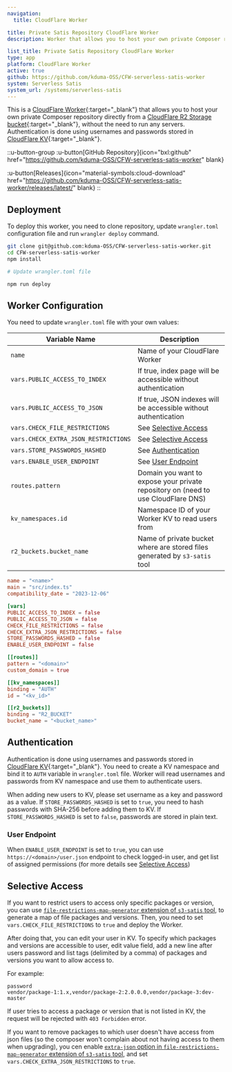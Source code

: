 ```yaml
---
navigation:
  title: CloudFlare Worker

title: Private Satis Repository CloudFlare Worker
description: Worker that allows you to host your own private Composer repository directly from a CloudFlare R2 Storage bucket.

list_title: Private Satis Repository CloudFlare Worker
type: app
platform: CloudFlare Worker
active: true
github: https://github.com/kduma-OSS/CFW-serverless-satis-worker
system: Serverless Satis
system_url: /systems/serverless-satis
---
```


This is a [CloudFlare Worker](https://workers.cloudflare.com/){:target="_blank"} that allows you to host your own 
private Composer repository directly from a [CloudFlare R2 Storage bucket](https://developers.cloudflare.com/r2/){:target="_blank"},
without the need to run any servers. Authentication is done using usernames and passwords stored in [CloudFlare KV](https://developers.cloudflare.com/kv/){:target="_blank"}.

::u-button-group
:u-button[GitHub Repository]{icon="bxl:github" href="https://github.com/kduma-OSS/CFW-serverless-satis-worker" blank}

:u-button[Releases]{icon="material-symbols:cloud-download" href="https://github.com/kduma-OSS/CFW-serverless-satis-worker/releases/latest/" blank}
::

## Deployment

To deploy this worker, you need to clone repository, update `wrangler.toml` configuration file and run `wrangler deploy` command.

```bash
git clone git@github.com:kduma-OSS/CFW-serverless-satis-worker.git
cd CFW-serverless-satis-worker
npm install

# Update wrangler.toml file

npm run deploy
```

## Worker Configuration

You need to update `wrangler.toml` file with your own values:

| Variable Name                        | Description                                                                       |
|--------------------------------------|-----------------------------------------------------------------------------------|
| `name`                               | Name of your CloudFlare Worker                                                    |
| `vars.PUBLIC_ACCESS_TO_INDEX`        | If true, index page will be accessible without authentication                     |
| `vars.PUBLIC_ACCESS_TO_JSON`         | If true, JSON indexes will be accessible without authentication                   |
| `vars.CHECK_FILE_RESTRICTIONS`       | See [Selective Access](#selective-access)                                         |
| `vars.CHECK_EXTRA_JSON_RESTRICTIONS` | See [Selective Access](#selective-access)                                         |
| `vars.STORE_PASSWORDS_HASHED`        | See [Authentication](#authentication)                                             |
| `vars.ENABLE_USER_ENDPOINT`          | See [User Endpoint](#user-endpoint)                                               |
| `routes.pattern`                     | Domain you want to expose your private repository on (need to use CloudFlare DNS) |
| `kv_namespaces.id`                   | Namespace ID of your Worker KV to read users from                                 |
| `r2_buckets.bucket_name`             | Name of private bucket where are stored files generated by `s3-satis` tool        |

```toml
name = "<name>"
main = "src/index.ts"
compatibility_date = "2023-12-06"

[vars]
PUBLIC_ACCESS_TO_INDEX = false
PUBLIC_ACCESS_TO_JSON = false
CHECK_FILE_RESTRICTIONS = false
CHECK_EXTRA_JSON_RESTRICTIONS = false
STORE_PASSWORDS_HASHED = false
ENABLE_USER_ENDPOINT = false

[[routes]]
pattern = "<domain>"
custom_domain = true

[[kv_namespaces]]
binding = "AUTH"
id = "<kv_id>"

[[r2_buckets]]
binding = "R2_BUCKET"
bucket_name = "<bucket_name>"
```

## Authentication

Authentication is done using usernames and passwords stored in [CloudFlare KV](https://developers.cloudflare.com/kv/){:target="_blank"}.
You need to create a KV namespace and bind it to `AUTH` variable in `wrangler.toml` file.
Worker will read usernames and passwords from KV namespace and use them to authenticate users.

When adding new users to KV, please set username as a key and password as a value.
If `STORE_PASSWORDS_HASHED` is set to `true`, you need to hash passwords with SHA-256 before adding them to KV.
If `STORE_PASSWORDS_HASHED` is set to `false`, passwords are stored in plain text.

### User Endpoint

When `ENABLE_USER_ENDPOINT` is set to `true`, you can use `https://<domain>/user.json` endpoint to check logged-in user, 
and get list of assigned permissions (for more details see [Selective Access](#selective-access))

## Selective Access

If you want to restrict users to access only specific packages or version, you can use 
[`file-restrictions-map-generator` extension of `s3-satis` tool](/systems/serverless-satis/s3-satis#file-restrictions-map-generator-extension-file-restrictions-map-generator),
to generate a map of file packages and versions. 
Then, you need to set `vars.CHECK_FILE_RESTRICTIONS` to `true` and deploy the Worker.

After doing that, you can edit your user in KV. To specify which packages and versions are accessible to user, edit value field,
add a new line after users password and list tags (delimited by a comma) of packages and versions you want to allow access to.

For example:

```text
password 
vendor/package-1:1.x,vendor/package-2:2.0.0.0,vendor/package-3:dev-master
```

If user tries to access a package or version that is not listed in KV, the request will be rejected with `403 Forbidden` error.

If you want to remove packages to which user doesn't have access from json files (so the composer won't complain about not having access to them when upgrading),
you cen enable [`extra-json` option in `file-restrictions-map-generator` extension of `s3-satis` tool](/systems/serverless-satis/s3-satis#file-restrictions-map-generator-extension-file-restrictions-map-generator),
and set `vars.CHECK_EXTRA_JSON_RESTRICTIONS` to `true`.